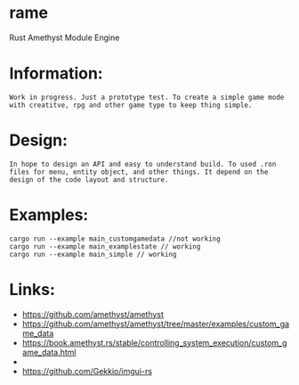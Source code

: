 # rame
 Rust
 Amethyst
 Module
 Engine
 
# Information:
	Work in progress. Just a prototype test. To create a simple game mode with creatitve, rpg and other game type to keep thing simple.

# Design:
	In hope to design an API and easy to understand build. To used .ron files for menu, entity object, and other things. It depend on the design of the code layout and structure.

# Examples:
```
cargo run --example main_customgamedata //not working
cargo run --example main_examplestate // working
cargo run --example main_simple // working
```


# Links:
 * https://github.com/amethyst/amethyst
 * https://github.com/amethyst/amethyst/tree/master/examples/custom_game_data
 * https://book.amethyst.rs/stable/controlling_system_execution/custom_game_data.html
 * 
 * https://github.com/Gekkio/imgui-rs